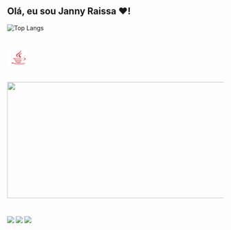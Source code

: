 ## Olá,  eu sou Janny Raissa ❤️!  	
  ![Top Langs](https://github-readme-stats.vercel.app/api/top-langs/?username=jannyrsc&bg_color=c8a2c8&title_color=ffffff&text_color=ffffff&langs_count=ffffff)
  <div style="display: inline_block">
	 <span style="margin-bottom: 50px; display: inline-block;"></span>
	 <img align="center" alt="Janny-Java" height="35" width="45" src="https://raw.githubusercontent.com/devicons/devicon/master/icons/java/java-plain.svg" 
		 </div>   

  #
  <img src="https://github-readme-activity-graph.vercel.app/graph?username=Jannyrsc&bg_color=c8a2c8&color=ffffff&line=8451a1&point=ffffff&area=true&hide_border=true" width="8000" height="270">	 
  
#

 <div>
	<a href="https://www.instagram.com/jannyrsc/" target="_blank"><img src="https://img.shields.io/badge/-Instagram-%23E4405F?style=for-the-badge&logo=instagram&logoColor=white" target="_blank"></a>
        <a href= "https://www.linkedin.com/in/janny-cruz-07506a269/" target="_blank"><img src="https://img.shields.io/badge/-LinkedIn-%230077B5?style=for-the-badge&logo=linkedin&logoColor=white" target="_blank"></a> 
        <a href = "mailto:jannyraissa15@gmail.com"><img src="https://img.shields.io/badge/-Gmail-%23333?style=for-the-badge&logo=gmail&logoColor=white" target="_blank"></a>
</div>

